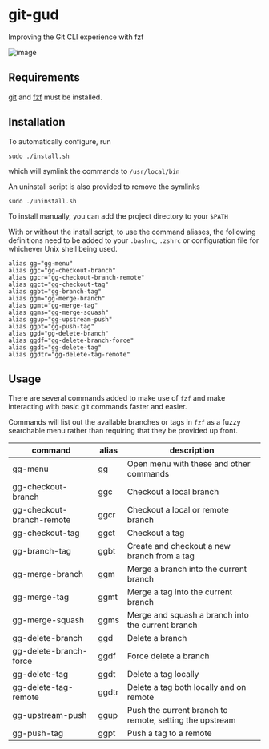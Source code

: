 # git-gud

Improving the Git CLI experience with fzf

![image](https://i.imgur.com/oeupneT.gif)

## Requirements

[git](https://github.com/git/git) and [fzf](https://github.com/junegunn/fzf) must be installed.

## Installation

To automatically configure, run

```
sudo ./install.sh
```

which will symlink the commands to `/usr/local/bin`

An uninstall script is also provided to remove the symlinks

```
sudo ./uninstall.sh
```

To install manually, you can add the project directory to your `$PATH`

With or without the install script, to use the command aliases, the following definitions need to be added to your `.bashrc`, `.zshrc` or configuration file for whichever Unix shell being used.

```
alias gg="gg-menu"
alias ggc="gg-checkout-branch"
alias ggcr="gg-checkout-branch-remote"
alias ggct="gg-checkout-tag"
alias ggbt="gg-branch-tag"
alias ggm="gg-merge-branch"
alias ggmt="gg-merge-tag"
alias ggms="gg-merge-squash"
alias ggup="gg-upstream-push"
alias ggpt="gg-push-tag"
alias ggd="gg-delete-branch"
alias ggdf="gg-delete-branch-force"
alias ggdt="gg-delete-tag"
alias ggdtr="gg-delete-tag-remote"
```
## Usage

There are several commands added to make use of `fzf` and make interacting with basic git commands faster and easier.

Commands will list out the available branches or tags in `fzf` as a fuzzy searchable menu rather than requiring that they be provided up front.

| command                   | alias     | description                                              |
| --------------------      | --------- | -------------------------------------------------------- |
| gg-menu                   | gg        | Open menu with these and other commands                  |
| gg-checkout-branch        | ggc       | Checkout a local branch                                  |
| gg-checkout-branch-remote | ggcr      | Checkout a local or remote branch                        |
| gg-checkout-tag           | ggct      | Checkout a tag                                           |
| gg-branch-tag             | ggbt      | Create and checkout a new branch from a tag              |
| gg-merge-branch           | ggm       | Merge a branch into the current branch                   |
| gg-merge-tag              | ggmt      | Merge a tag into the current branch                      |
| gg-merge-squash           | ggms      | Merge and squash a branch into the current branch        |
| gg-delete-branch          | ggd       | Delete a branch                                          |
| gg-delete-branch-force    | ggdf      | Force delete a branch                                    |
| gg-delete-tag             | ggdt      | Delete a tag locally                                     |
| gg-delete-tag-remote      | ggdtr     | Delete a tag both locally and on remote                  |
| gg-upstream-push          | ggup      | Push the current branch to remote, setting the upstream  |
| gg-push-tag               | ggpt      | Push a tag to a remote                                   |

